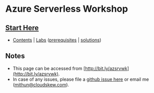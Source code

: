 # Azure Serverless Workshop

## [Start Here](https://github.com/mithunshanbhag/azure-serverless-workshop/projects/1)

* [Contents](https://github.com/mithunshanbhag/azure-serverless-workshop/projects/1) | [Labs](./labs) ([prerequisites](./lab-prerequisites.md) | [solutions](./code-samples))

## Notes

* This page can be accessed from [http://bit.ly/azsrvwk](http://bit.ly/azsrvwk).
* In case of any issues, please file a [github issue here](https://github.com/mithunshanbhag/azure-serverless-workshop/issues) or email me (mithun@cloudskew.com).

